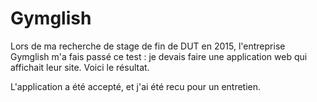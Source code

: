 # Gymglish
Lors de ma recherche de stage de fin de DUT en 2015, l'entreprise Gymglish m'a fais passé ce test :
je devais faire une application web qui affichait leur site.
Voici le résultat.

L'application a été accepté, et j'ai été recu pour un entretien.
